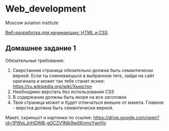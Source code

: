 # Web_development
Moscow aviation institute

[Веб-разработка для начинающих: HTML и CSS](https://stepik.org/course/38218/info)

## Домашнее задание 1

Обязательные требования:
1) Сверстанная страница обязательно должна быть семантически верной. Если ты сомневаешься в выбранном теге, зайди на сайт оригинала и может так тебе станет яснее: https://ru.wikipedia.org/wiki/Хьюстон
2) Необходимо верстать без использования CSS
3) В содержании должны быть якоря на все заголовки
4) Твоя страница может и будет отличаться внешне от макета. Главное - верстка должна быть семантически верной.

Макет, скриншот и картинки по ссылке: https://drive.google.com/open?id=1PWoLJnHDWB-gGCZV1Nlk9w0KnmvYwnYp
